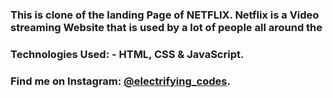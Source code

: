 ### This is clone of the landing Page of NETFLIX. Netflix is a Video streaming Website that is used by a lot of people all around the

### Technologies Used: - HTML, CSS & JavaScript.

### Find me on Instagram: [@electrifying_codes][instagram].

[instagram]: https://www.instagram.com/electrifying_codes
